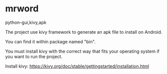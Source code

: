 # mrword
python-gui,kivy,apk

The project use kivy framework to generate an apk file to install on Android.

You can find it within package named "bin".

You must install kivy with the correct way that fits your operating system if you want to run the project.

Install kivy: https://kivy.org/doc/stable/gettingstarted/installation.html
